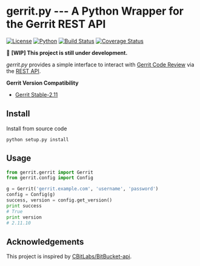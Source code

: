 gerrit.py --- A Python Wrapper for the Gerrit REST API
===
[![License](https://img.shields.io/badge/license-Apache%202.0-blue.svg)](https://github.com/yumminhuang/gerrit.py)
[![Python](https://img.shields.io/badge/python-2.7-blue.svg)](https://github.com/yumminhuang/gerrit.py)
[![Build Status](https://travis-ci.org/yumminhuang/gerrit.py.svg?branch=master)](https://travis-ci.org/yumminhuang/gerrit.py)
[![Coverage Status](https://coveralls.io/repos/github/yumminhuang/gerrit.py/badge.svg)](https://coveralls.io/github/yumminhuang/gerrit.py)

:construction: **[WIP] This project is still under development.**

*gerrit.py* provides a simple interface to interact with
 [Gerrit Code Review](https://www.gerritcodereview.com/) via the
 [REST API](https://gerrit-review.googlesource.com/Documentation/rest-api.html).

**Gerrit Version Compatibility**

* [Gerrit Stable-2.11](https://gerrit.googlesource.com/gerrit/+/stable-2.11)

## Install

Install from source code

```shell
python setup.py install
```

## Usage

```python
from gerrit.gerrit import Gerrit
from gerrit.config import Config

g = Gerrit('gerrit.example.com', 'username', 'password')
config = Config(g)
success, version = config.get_version()
print success
# True
print version
# 2.11.10
```

## Acknowledgements

This project is inspired by [CBitLabs/BitBucket-api](https://github.com/CBitLabs/BitBucket-api).
